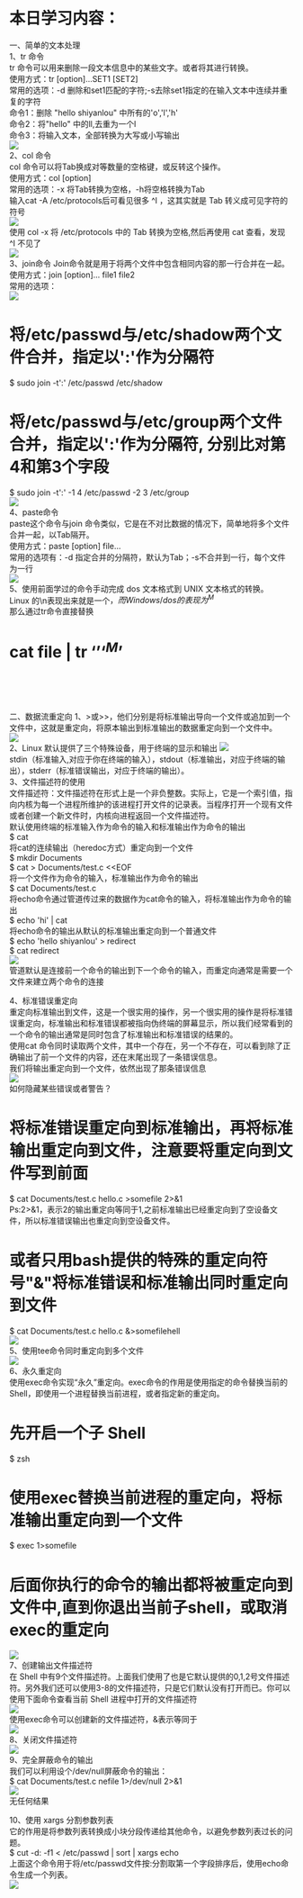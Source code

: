 本日学习内容：<br>
====
一、简单的文本处理<br>
1、tr 命令<br>
tr 命令可以用来删除一段文本信息中的某些文字。或者将其进行转换。<br>
使用方式：tr [option]...SET1 [SET2]<br>
常用的选项：-d 删除和set1匹配的字符;-s去除set1指定的在输入文本中连续并重复的字符<br>
命令1：删除 "hello shiyanlou" 中所有的'o','l','h'<br>
命令2：将"hello" 中的ll,去重为一个l<br>
命令3：将输入文本，全部转换为大写或小写输出<br>
![](https://github.com/inspurcloudgroup/rd2/blob/master/%E6%9D%A8%E5%AD%90%E6%B6%B5/0526/img/1.png)<br>
2、col 命令<br>
col 命令可以将Tab换成对等数量的空格键，或反转这个操作。<br>
使用方式：col [option]<br>
常用的选项：-x	将Tab转换为空格，-h将空格转换为Tab<br>
输入cat -A /etc/protocols后可看见很多 ^I ，这其实就是 Tab 转义成可见字符的符号<br>
![](https://github.com/inspurcloudgroup/rd2/blob/master/%E6%9D%A8%E5%AD%90%E6%B6%B5/0526/img/2.png)<br>
使用 col -x 将 /etc/protocols 中的 Tab 转换为空格,然后再使用 cat 查看，发现 ^I 不见了<br>
![](https://github.com/inspurcloudgroup/rd2/blob/master/%E6%9D%A8%E5%AD%90%E6%B6%B5/0526/img/3.png)<br>
3、join命令
Join命令就是用于将两个文件中包含相同内容的那一行合并在一起。<br>
使用方式：join [option]... file1 file2<br>
常用的选项：<br>
![](https://github.com/inspurcloudgroup/rd2/blob/master/%E6%9D%A8%E5%AD%90%E6%B6%B5/0526/img/4.png)<br>
# 将/etc/passwd与/etc/shadow两个文件合并，指定以':'作为分隔符<br>
$ sudo join -t':' /etc/passwd /etc/shadow<br>
# 将/etc/passwd与/etc/group两个文件合并，指定以':'作为分隔符, 分别比对第4和第3个字段<br>
$ sudo join -t':' -1 4 /etc/passwd -2 3 /etc/group<br>
![](https://github.com/inspurcloudgroup/rd2/blob/master/%E6%9D%A8%E5%AD%90%E6%B6%B5/0526/img/5.png)<br>
4、paste命令<br>
paste这个命令与join 命令类似，它是在不对比数据的情况下，简单地将多个文件合并一起，以Tab隔开。<br>
使用方式：paste [option] file...<br>
常用的选项有：-d	指定合并的分隔符，默认为Tab；-s不合并到一行，每个文件为一行<br>
![](https://github.com/inspurcloudgroup/rd2/blob/master/%E6%9D%A8%E5%AD%90%E6%B6%B5/0526/img/6.png)<br>
5、使用前面学过的命令手动完成 dos 文本格式到 UNIX 文本格式的转换。<br>
Linux 的\n表现出来就是一个$，而 Windows/dos的表现为^M$<br>
那么通过tr命令直接替换<br>
# cat file | tr ‘$’ ‘^M$’<br><br><br>

二、数据流重定向
1、>或>>，他们分别是将标准输出导向一个文件或追加到一个文件中，这就是重定向，将原本输出到标准输出的数据重定向到一个文件中。<br>
![](https://github.com/inspurcloudgroup/rd2/blob/master/%E6%9D%A8%E5%AD%90%E6%B6%B5/0526/img/7.png)<br>
2、Linux 默认提供了三个特殊设备，用于终端的显示和输出
![](https://github.com/inspurcloudgroup/rd2/blob/master/%E6%9D%A8%E5%AD%90%E6%B6%B5/0526/img/8.png)<br>
stdin（标准输入,对应于你在终端的输入），stdout（标准输出，对应于终端的输出），stderr（标准错误输出，对应于终端的输出）。<br>
3、文件描述符的使用<br>
文件描述符：文件描述符在形式上是一个非负整数。实际上，它是一个索引值，指向内核为每一个进程所维护的该进程打开文件的记录表。当程序打开一个现有文件或者创建一个新文件时，内核向进程返回一个文件描述符。<br>
默认使用终端的标准输入作为命令的输入和标准输出作为命令的输出 <br>
$ cat<br>
将cat的连续输出（heredoc方式）重定向到一个文件<br>
$ mkdir Documents<br>
$ cat > Documents/test.c <<EOF<br>
将一个文件作为命令的输入，标准输出作为命令的输出<br>
$ cat Documents/test.c<br>
将echo命令通过管道传过来的数据作为cat命令的输入，将标准输出作为命令的输出<br>
$ echo 'hi' | cat<br>
将echo命令的输出从默认的标准输出重定向到一个普通文件<br>
$ echo 'hello shiyanlou' > redirect<br>
$ cat redirect<br>
![](https://github.com/inspurcloudgroup/rd2/blob/master/%E6%9D%A8%E5%AD%90%E6%B6%B5/0526/img/9.png)<br>
管道默认是连接前一个命令的输出到下一个命令的输入，而重定向通常是需要一个文件来建立两个命令的连接<br>


4、标准错误重定向<br>
重定向标准输出到文件，这是一个很实用的操作，另一个很实用的操作是将标准错误重定向，标准输出和标准错误都被指向伪终端的屏幕显示，所以我们经常看到的一个命令的输出通常是同时包含了标准输出和标准错误的结果的。<br>
使用cat 命令同时读取两个文件，其中一个存在，另一个不存在，可以看到除了正确输出了前一个文件的内容，还在末尾出现了一条错误信息。<br>
我们将输出重定向到一个文件，依然出现了那条错误信息<br>
![](https://github.com/inspurcloudgroup/rd2/blob/master/%E6%9D%A8%E5%AD%90%E6%B6%B5/0526/img/10.png)<br>
如何隐藏某些错误或者警告？<br>
# 将标准错误重定向到标准输出，再将标准输出重定向到文件，注意要将重定向到文件写到前面<br>
$ cat Documents/test.c hello.c >somefile  2>&1<br>
Ps:2>&1，表示2的输出重定向等同于1,之前标准输出已经重定向到了空设备文件，所以标准错误输出也重定向到空设备文件。<br>
# 或者只用bash提供的特殊的重定向符号"&"将标准错误和标准输出同时重定向到文件<br>
$ cat Documents/test.c hello.c &>somefilehell<br>
![](https://github.com/inspurcloudgroup/rd2/blob/master/%E6%9D%A8%E5%AD%90%E6%B6%B5/0526/img/11.png)<br>
5、使用tee命令同时重定向到多个文件<br>
![](https://github.com/inspurcloudgroup/rd2/blob/master/%E6%9D%A8%E5%AD%90%E6%B6%B5/0526/img/12.png)<br>
6、永久重定向<br>
使用exec命令实现“永久”重定向。exec命令的作用是使用指定的命令替换当前的 Shell，即使用一个进程替换当前进程，或者指定新的重定向。<br>
# 先开启一个子 Shell<br>
$ zsh<br>
# 使用exec替换当前进程的重定向，将标准输出重定向到一个文件<br>
$ exec 1>somefile<br>
# 后面你执行的命令的输出都将被重定向到文件中,直到你退出当前子shell，或取消exec的重定向<br>
![](https://github.com/inspurcloudgroup/rd2/blob/master/%E6%9D%A8%E5%AD%90%E6%B6%B5/0526/img/13.png)<br>
7、创建输出文件描述符<br>
在 Shell 中有9个文件描述符。上面我们使用了也是它默认提供的0,1,2号文件描述符。另外我们还可以使用3-8的文件描述符，只是它们默认没有打开而已。你可以使用下面命令查看当前 Shell 进程中打开的文件描述符<br>
![](https://github.com/inspurcloudgroup/rd2/blob/master/%E6%9D%A8%E5%AD%90%E6%B6%B5/0526/img/14.png)<br>
使用exec命令可以创建新的文件描述符，&表示等同于<br>
![](https://github.com/inspurcloudgroup/rd2/blob/master/%E6%9D%A8%E5%AD%90%E6%B6%B5/0526/img/15.png)<br>
8、关闭文件描述符<br>
![](https://github.com/inspurcloudgroup/rd2/blob/master/%E6%9D%A8%E5%AD%90%E6%B6%B5/0526/img/16.png)<br>
9、完全屏蔽命令的输出<br>
我们可以利用设个/dev/null屏蔽命令的输出：<br>
$ cat Documents/test.c nefile 1>/dev/null 2>&1<br>
![](https://github.com/inspurcloudgroup/rd2/blob/master/%E6%9D%A8%E5%AD%90%E6%B6%B5/0526/img/17.png)<br>
无任何结果<br>

10、使用 xargs 分割参数列表<br>
它的作用是将参数列表转换成小块分段传递给其他命令，以避免参数列表过长的问题。<br>
$ cut -d: -f1 < /etc/passwd | sort | xargs echo<br>
上面这个命令用于将/etc/passwd文件按:分割取第一个字段排序后，使用echo命令生成一个列表。<br>
![](https://github.com/inspurcloudgroup/rd2/blob/master/%E6%9D%A8%E5%AD%90%E6%B6%B5/0526/img/18.png)<br>

